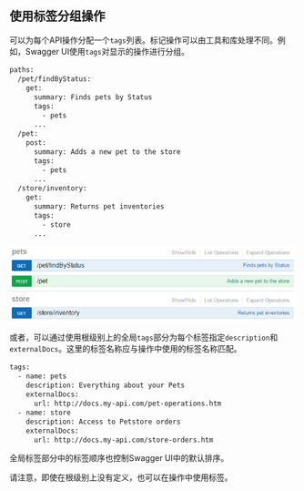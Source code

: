 ## 使用标签分组操作

可以为每个API操作分配一个`tags`列表。标记操作可以由工具和库处理不同。例如，Swagger UI使用`tags`对显示的操作进行分组。

```
paths:
  /pet/findByStatus:
    get:
      summary: Finds pets by Status
      tags:
        - pets
      ...
  /pet:
    post:
      summary: Adds a new pet to the store
      tags:
        - pets
      ...
  /store/inventory:
    get:
      summary: Returns pet inventories
      tags:
        - store
      ...
```

![Swagger UI中的标签分组](images/swagger-ui-tags.png)

或者，可以通过使用根级别上的全局`tags`部分为每个标签指定`description`和`externalDocs`。这里的标签名称应与操作中使用的标签名称匹配。

```
tags:
  - name: pets
    description: Everything about your Pets
    externalDocs:
      url: http://docs.my-api.com/pet-operations.htm
  - name: store
    description: Access to Petstore orders
    externalDocs:
      url: http://docs.my-api.com/store-orders.htm
```

全局标签部分中的标签顺序也控制Swagger UI中的默认排序。

请注意，即使在根级别上没有定义，也可以在操作中使用标签。